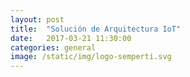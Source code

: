 ```yaml
---
layout: post
title:  "Solución de Arquitectura IoT"
date:   2017-03-21 11:30:00
categories: general
image: /static/img/logo-semperti.svg
---
```

